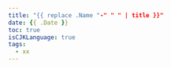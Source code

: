 ```yaml
---
title: "{{ replace .Name "-" " " | title }}"
date: {{ .Date }}
toc: true
isCJKLanguage: true
tags: 
  - xx
---
```


